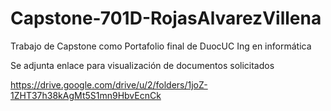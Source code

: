 # Capstone-701D-RojasAlvarezVillena
Trabajo de Capstone como Portafolio final de DuocUC Ing en informática

Se adjunta enlace para visualización de documentos solicitados

https://drive.google.com/drive/u/2/folders/1joZ-1ZHT37h38kAgMt5S1mn9HbvEcnCk